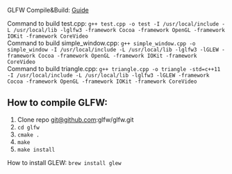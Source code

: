 GLFW Compile&Build: [Guide](http://www.glfw.org/docs/latest/compile_guide.html)

Command to build test.cpp: `g++ test.cpp -o test -I /usr/local/include -L /usr/local/lib -lglfw3 -framework Cocoa -framework OpenGL -framework IOKit -framework CoreVideo`  
Command to build simple_window.cpp: `g++ simple_window.cpp -o simple_window -I /usr/local/include -L /usr/local/lib -lglfw3 -lGLEW -framework Cocoa -framework OpenGL -framework IOKit -framework CoreVideo`  
Command to build triangle.cpp: `g++ triangle.cpp -o triangle -std=c++11 -I /usr/local/include -L /usr/local/lib -lglfw3 -lGLEW -framework Cocoa -framework OpenGL -framework IOKit -framework CoreVideo`  

How to compile GLFW:
---

1. Clone repo git@github.com:glfw/glfw.git
2. `cd glfw`
3. `cmake .`
4. `make`
5. `make install`

How to install GLEW: `brew install glew`
